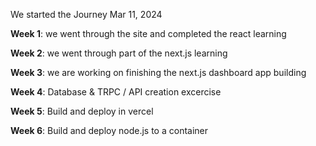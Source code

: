 We started the Journey Mar 11, 2024

**Week 1**: we went through the site and completed the react learning

**Week 2**: we went through part of the next.js learning

**Week 3**: we are working on finishing the next.js dashboard app building

**Week 4**: Database & TRPC / API creation excercise

**Week 5**: Build and deploy in vercel

**Week 6**: Build and deploy node.js to a container

